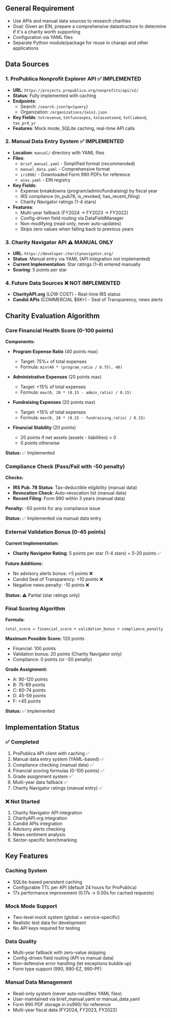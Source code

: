 ## General Requirement

* Use APIs and manual data sources to research charities
* Goal: Given an EIN, prepare a comprehensive datastructure to determine if it's a charity worth supporting
* Configuration via YAML files
* Separate Python module/package for reuse in charapi and other applications

## Data Sources

### **1. ProPublica Nonprofit Explorer API** ✅ IMPLEMENTED
- **URL**: `https://projects.propublica.org/nonprofits/api/v2/`
- **Status**: Fully implemented with caching
- **Endpoints**:
  - Search: `/search.json?q={query}`
  - Organization: `/organizations/{ein}.json`
- **Key Fields**: `totrevenue`, `totfuncexpns`, `totassetsend`, `totliabend`, `tax_prd_yr`
- **Features**: Mock mode, SQLite caching, real-time API calls

### **2. Manual Data Entry System** ✅ IMPLEMENTED
- **Location**: `manual/` directory with YAML files
- **Files**:
  - `brief_manual.yaml` - Simplified format (recommended)
  - `manual_data.yaml` - Comprehensive format
  - `irs990/` - Downloaded Form 990 PDFs for reference
  - `eins.yaml` - EIN registry
- **Key Fields**:
  - Expense breakdowns (program/admin/fundraising) by fiscal year
  - IRS compliance (in_pub78, is_revoked, has_recent_filing)
  - Charity Navigator ratings (1-4 stars)
- **Features**:
  - Multi-year fallback (FY2024 → FY2023 → FY2022)
  - Config-driven field routing via DataFieldManager
  - Non-modifying (read-only, never auto-updates)
  - Skips zero values when falling back to previous years

### **3. Charity Navigator API** ⚠️ MANUAL ONLY
- **URL**: `https://developer.charitynavigator.org/`
- **Status**: Manual entry via YAML (API integration not implemented)
- **Current Implementation**: Star ratings (1-4) entered manually
- **Scoring**: 5 points per star

### **4. Future Data Sources** ❌ NOT IMPLEMENTED
- **CharityAPI.org** (LOW COST) - Real-time IRS status
- **Candid APIs** (COMMERCIAL $6K+) - Seal of Transparency, news alerts

## Charity Evaluation Algorithm

### Core Financial Health Score (0-100 points)

**Components:**
- **Program Expense Ratio** (40 points max)
  - Target: 75%+ of total expenses
  - Formula: `min(40 * (program_ratio / 0.75), 40)`

- **Administrative Expenses** (20 points max)
  - Target: <15% of total expenses
  - Formula: `max(0, 20 * (0.15 - admin_ratio) / 0.15)`

- **Fundraising Expenses** (20 points max)
  - Target: <15% of total expenses
  - Formula: `max(0, 20 * (0.15 - fundraising_ratio) / 0.15)`

- **Financial Stability** (20 points)
  - 20 points if net assets (assets - liabilities) > 0
  - 0 points otherwise

**Status:** ✅ Implemented

### Compliance Check (Pass/Fail with -50 penalty)

**Checks:**
- **IRS Pub. 78 Status**: Tax-deductible eligibility (manual data)
- **Revocation Check**: Auto-revocation list (manual data)
- **Recent Filing**: Form 990 within 3 years (manual data)

**Penalty:** -50 points for any compliance issue

**Status:** ✅ Implemented via manual data entry

### External Validation Bonus (0-45 points)

**Current Implementation:**
- **Charity Navigator Rating**: 5 points per star (1-4 stars) = 5-20 points ✅

**Future Additions:**
- No advisory alerts bonus: +5 points ❌
- Candid Seal of Transparency: +10 points ❌
- Negative news penalty: -10 points ❌

**Status:** ⚠️ Partial (star ratings only)

### Final Scoring Algorithm

**Formula:**
```
total_score = financial_score + validation_bonus + compliance_penalty
```

**Maximum Possible Score:** 120 points
- Financial: 100 points
- Validation bonus: 20 points (Charity Navigator only)
- Compliance: 0 points (or -50 penalty)

**Grade Assignment:**
- A: 90-120 points
- B: 75-89 points
- C: 60-74 points
- D: 45-59 points
- F: <45 points

**Status:** ✅ Implemented

## Implementation Status

### ✅ Completed
1. ProPublica API client with caching ✅
2. Manual data entry system (YAML-based) ✅
3. Compliance checking (manual data) ✅
4. Financial scoring formulas (0-100 points) ✅
5. Grade assignment system ✅
6. Multi-year data fallback ✅
7. Charity Navigator ratings (manual entry) ✅

### ❌ Not Started
1. Charity Navigator API integration
2. CharityAPI.org integration
3. Candid APIs integration
4. Advisory alerts checking
5. News sentiment analysis
6. Sector-specific benchmarking

## Key Features

### Caching System
- SQLite-based persistent caching
- Configurable TTL per API (default 24 hours for ProPublica)
- 17x performance improvement (0.17s → 0.00s for cached requests)

### Mock Mode Support
- Two-level mock system (global + service-specific)
- Realistic test data for development
- No API keys required for testing

### Data Quality
- Multi-year fallback with zero-value skipping
- Config-driven field routing (API vs manual data)
- Non-defensive error handling (let exceptions bubble up)
- Form type support (990, 990-EZ, 990-PF)

### Manual Data Management
- Read-only system (never auto-modifies YAML files)
- User-maintained via brief_manual.yaml or manual_data.yaml
- Form 990 PDF storage in irs990/ for reference
- Multi-year fiscal data (FY2024, FY2023, FY2022)